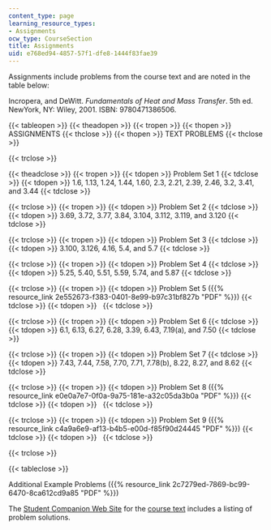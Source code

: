 ```yaml
---
content_type: page
learning_resource_types:
- Assignments
ocw_type: CourseSection
title: Assignments
uid: e768ed94-4857-57f1-dfe8-1444f83fae39
---
```


Assignments include problems from the course text and are noted in the table below:

Incropera, and DeWitt. _Fundamentals of Heat and Mass Transfer_. 5th ed. NewYork, NY: Wiley, 2001. ISBN: 9780471386506.

{{< tableopen >}}
{{< theadopen >}}
{{< tropen >}}
{{< thopen >}}
ASSIGNMENTS
{{< thclose >}}
{{< thopen >}}
TEXT PROBLEMS
{{< thclose >}}

{{< trclose >}}

{{< theadclose >}}
{{< tropen >}}
{{< tdopen >}}
Problem Set 1
{{< tdclose >}}
{{< tdopen >}}
1.6, 1.13, 1.24, 1.44, 1.60, 2.3, 2.21, 2.39, 2.46, 3.2, 3.41, and 3.44
{{< tdclose >}}

{{< trclose >}}
{{< tropen >}}
{{< tdopen >}}
Problem Set 2
{{< tdclose >}}
{{< tdopen >}}
3.69, 3.72, 3.77, 3.84, 3.104, 3.112, 3.119, and 3.120
{{< tdclose >}}

{{< trclose >}}
{{< tropen >}}
{{< tdopen >}}
Problem Set 3
{{< tdclose >}}
{{< tdopen >}}
3.100, 3.126, 4.16, 5.4, and 5.7
{{< tdclose >}}

{{< trclose >}}
{{< tropen >}}
{{< tdopen >}}
Problem Set 4
{{< tdclose >}}
{{< tdopen >}}
5.25, 5.40, 5.51, 5.59, 5.74, and 5.87
{{< tdclose >}}

{{< trclose >}}
{{< tropen >}}
{{< tdopen >}}
Problem Set 5 ({{% resource_link 2e552673-f383-0401-8e99-b97c31bf827b "PDF" %}})
{{< tdclose >}}
{{< tdopen >}}
 
{{< tdclose >}}

{{< trclose >}}
{{< tropen >}}
{{< tdopen >}}
Problem Set 6
{{< tdclose >}}
{{< tdopen >}}
6.1, 6.13, 6.27, 6.28, 3.39, 6.43, 7.19(a), and 7.50
{{< tdclose >}}

{{< trclose >}}
{{< tropen >}}
{{< tdopen >}}
Problem Set 7
{{< tdclose >}}
{{< tdopen >}}
7.43, 7.44, 7.58, 7.70, 7.71, 7.78(b), 8.22, 8.27, and 8.62
{{< tdclose >}}

{{< trclose >}}
{{< tropen >}}
{{< tdopen >}}
Problem Set 8 ({{% resource_link e0e0a7e7-0f0a-9a75-181e-a32c05da3b0a "PDF" %}})
{{< tdclose >}}
{{< tdopen >}}
 
{{< tdclose >}}

{{< trclose >}}
{{< tropen >}}
{{< tdopen >}}
Problem Set 9 ({{% resource_link c4a9a6e9-af13-b4b5-e00d-f85f90d24445 "PDF" %}})
{{< tdclose >}}
{{< tdopen >}}
 
{{< tdclose >}}

{{< trclose >}}

{{< tableclose >}}

Additional Example Problems ({{% resource_link 2c7279ed-7869-bc99-6470-8ca612cd9a85 "PDF" %}})

The [Student Companion Web Site](http://jws-edcv.wiley.com/college/bcs/redesign/student/0,12264,_0471386502_BKS_1737_____,00.html) for the [course text](http://he-cda.wiley.com/WileyCDA/HigherEdTitle/productCd-0471457280,courseCd-E40800.html) includes a listing of problem solutions.